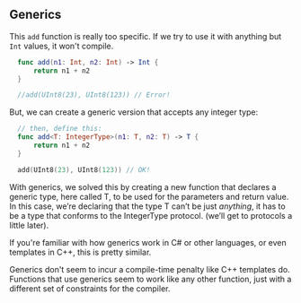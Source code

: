 Generics
-----

This `add` function is really too specific. If we try to use it with anything but
`Int` values, it won't compile.

~~~swift
  func add(n1: Int, n2: Int) -> Int {
      return n1 + n2
  }

  //add(UInt8(23), UInt8(123)) // Error!
~~~

But, we can create a generic version that accepts any integer type:

~~~swift
  // then, define this:
  func add<T: IntegerType>(n1: T, n2: T) -> T {
      return n1 + n2
  }

  add(UInt8(23), UInt8(123)) // OK!
~~~

With generics, we solved this by creating a new function that 
declares a generic type, here called T, to be used for the parameters 
and return value.
In this case, we’re declaring that the type T can’t be just *anything*, it 
has to be a type that conforms to the IntegerType protocol. (we’ll get to 
protocols a little later).


If you're familiar with how generics work in C# or other languages, or even
templates in C++, this is pretty similar.

Generics don't seem to incur a compile-time penalty like C++ templates do.
Functions that use generics seem to work like any other function, just with a
different set of constraints for the compiler.
